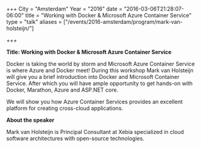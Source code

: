 +++
City = "Amsterdam"
Year = "2016"
date = "2016-03-06T21:28:07-06:00"
title = "Working with Docker & Microsoft Azure Container Service"
type = "talk"
aliases = ["/events/2016-amsterdam/program/mark-van-holsteijn/"]

+++

<div class="span-15  ">
  <div class="span-15  last ">
  <p><strong>Title: Working with Docker & Microsoft Azure Container Service</strong></p>

<p>Docker is taking the world by storm and Microsoft Azure Container Service is where Azure and Docker meet! During this workshop Mark van Holsteijn will give you a brief introduction into Docker and Microsoft Container Service. After which you will have ample opportunity to get hands-on with Docker, Marathon, Azure and ASP.NET core.</p>

<p>We will show you how Azure Container Services provides an excellent platform for creating cross-cloud applications.</p>

<p><strong>About the speaker</strong></p>

<p>Mark van Holsteijn is Principal Consultant at Xebia specialized in cloud software architectures with open-source technologies.</p>

  </div>
</div>
